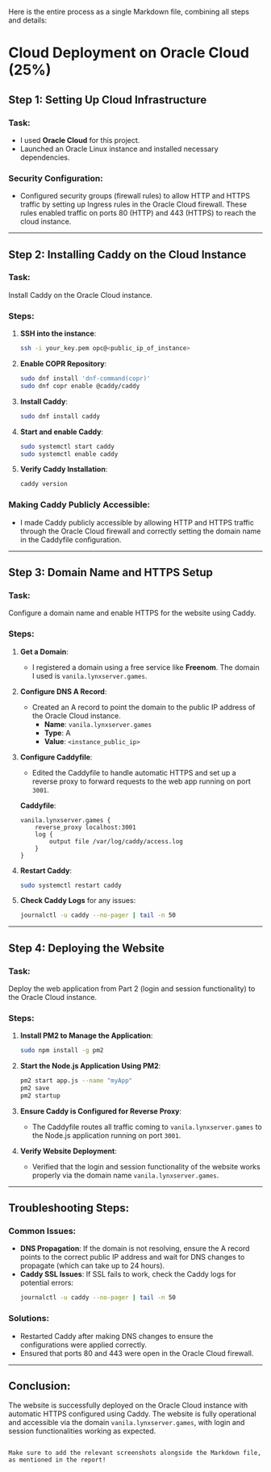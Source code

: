 Here is the entire process as a single Markdown file, combining all steps and details:


# Cloud Deployment on Oracle Cloud (25%)

## Step 1: Setting Up Cloud Infrastructure

### Task:
- I used **Oracle Cloud** for this project.
- Launched an Oracle Linux instance and installed necessary dependencies.

### Security Configuration:
- Configured security groups (firewall rules) to allow HTTP and HTTPS traffic by setting up Ingress rules in the Oracle Cloud firewall. These rules enabled traffic on ports 80 (HTTP) and 443 (HTTPS) to reach the cloud instance.

---

## Step 2: Installing Caddy on the Cloud Instance

### Task:
Install Caddy on the Oracle Cloud instance.

### Steps:

1. **SSH into the instance**:
   ```bash
   ssh -i your_key.pem opc@<public_ip_of_instance>
   ```

2. **Enable COPR Repository**:
   ```bash
   sudo dnf install 'dnf-command(copr)'
   sudo dnf copr enable @caddy/caddy
   ```

3. **Install Caddy**:
   ```bash
   sudo dnf install caddy
   ```

4. **Start and enable Caddy**:
   ```bash
   sudo systemctl start caddy
   sudo systemctl enable caddy
   ```

5. **Verify Caddy Installation**:
   ```bash
   caddy version
   ```

### Making Caddy Publicly Accessible:
- I made Caddy publicly accessible by allowing HTTP and HTTPS traffic through the Oracle Cloud firewall and correctly setting the domain name in the Caddyfile configuration.

---

## Step 3: Domain Name and HTTPS Setup

### Task:
Configure a domain name and enable HTTPS for the website using Caddy.

### Steps:

1. **Get a Domain**:
   - I registered a domain using a free service like **Freenom**. The domain I used is `vanila.lynxserver.games`.

2. **Configure DNS A Record**:
   - Created an A record to point the domain to the public IP address of the Oracle Cloud instance.
     - **Name**: `vanila.lynxserver.games`
     - **Type**: A
     - **Value**: `<instance_public_ip>`

3. **Configure Caddyfile**:
   - Edited the Caddyfile to handle automatic HTTPS and set up a reverse proxy to forward requests to the web app running on port `3001`.

   **Caddyfile**:
   ```text
   vanila.lynxserver.games {
       reverse_proxy localhost:3001
       log {
           output file /var/log/caddy/access.log
       }
   }
   ```

4. **Restart Caddy**:
   ```bash
   sudo systemctl restart caddy
   ```

5. **Check Caddy Logs** for any issues:
   ```bash
   journalctl -u caddy --no-pager | tail -n 50
   ```

---

## Step 4: Deploying the Website

### Task:
Deploy the web application from Part 2 (login and session functionality) to the Oracle Cloud instance.

### Steps:

1. **Install PM2 to Manage the Application**:
   ```bash
   sudo npm install -g pm2
   ```

2. **Start the Node.js Application Using PM2**:
   ```bash
   pm2 start app.js --name "myApp"
   pm2 save
   pm2 startup
   ```

3. **Ensure Caddy is Configured for Reverse Proxy**:
   - The Caddyfile routes all traffic coming to `vanila.lynxserver.games` to the Node.js application running on port `3001`.

4. **Verify Website Deployment**:
   - Verified that the login and session functionality of the website works properly via the domain name `vanila.lynxserver.games`.

---

## Troubleshooting Steps:

### Common Issues:
- **DNS Propagation**: If the domain is not resolving, ensure the A record points to the correct public IP address and wait for DNS changes to propagate (which can take up to 24 hours).
- **Caddy SSL Issues**: If SSL fails to work, check the Caddy logs for potential errors:
  ```bash
  journalctl -u caddy --no-pager | tail -n 50
  ```

### Solutions:
- Restarted Caddy after making DNS changes to ensure the configurations were applied correctly.
- Ensured that ports 80 and 443 were open in the Oracle Cloud firewall.

---

## Conclusion:

The website is successfully deployed on the Oracle Cloud instance with automatic HTTPS configured using Caddy. The website is fully operational and accessible via the domain `vanila.lynxserver.games`, with login and session functionalities working as expected.
```

Make sure to add the relevant screenshots alongside the Markdown file, as mentioned in the report!

